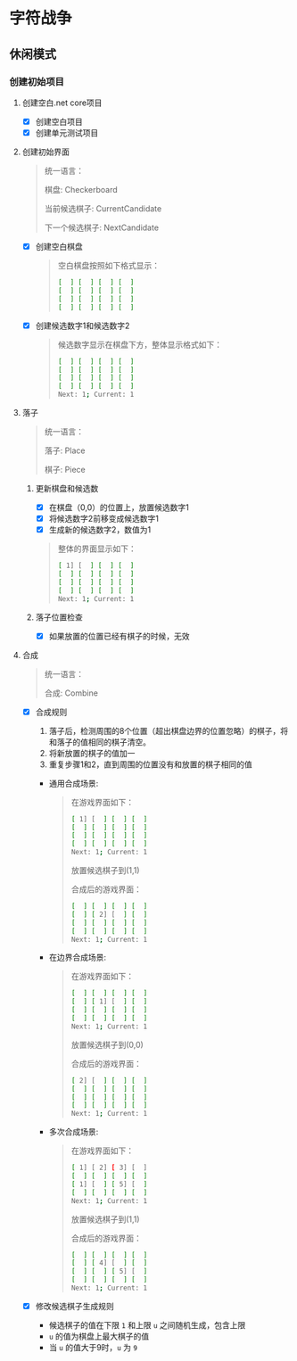 # 字符战争

## 休闲模式

### 创建初始项目

1. 创建空白.net core项目

    - [x] 创建空白项目
    - [x] 创建单元测试项目
    
2. 创建初始界面

    > 统一语言：
    >
    > 棋盘: Checkerboard
    >
    > 当前候选棋子: CurrentCandidate
    > 
    > 下一个候选棋子: NextCandidate
    > 

    - [x] 创建空白棋盘
    
        > 空白棋盘按照如下格式显示：
        > ``` bash
        > [  ] [  ] [  ] [  ]
        > [  ] [  ] [  ] [  ]
        > [  ] [  ] [  ] [  ]
        > [  ] [  ] [  ] [  ]
        > ```
    
    - [x] 创建候选数字1和候选数字2
    
        > 候选数字显示在棋盘下方，整体显示格式如下：
        > ```bash
        > [  ] [  ] [  ] [  ]
        > [  ] [  ] [  ] [  ]
        > [  ] [  ] [  ] [  ]
        > [  ] [  ] [  ] [  ]
        > Next: 1; Current: 1
        > ```

3. 落子

    > 统一语言：
    >
    > 落子: Place
    >
    > 棋子: Piece
    >
    
    1. 更新棋盘和候选数
        - [x] 在棋盘（0,0）的位置上，放置候选数字1
        - [x] 将候选数字2前移变成候选数字1
        - [x] 生成新的候选数字2，数值为1
        
        > 整体的界面显示如下：
        > ```bash
        > [ 1] [  ] [  ] [  ]
        > [  ] [  ] [  ] [  ]
        > [  ] [  ] [  ] [  ]
        > [  ] [  ] [  ] [  ]
        > Next: 1; Current: 1
        > ```
    
    2. 落子位置检查
        - [x] 如果放置的位置已经有棋子的时候，无效

4. 合成

    > 统一语言：
    >
    > 合成: Combine
    >
    
    - [x] 合成规则
        1. 落子后，检测周围的8个位置（超出棋盘边界的位置忽略）的棋子，将和落子的值相同的棋子清空。
        2. 将新放置的棋子的值加一
        3. 重复步骤1和2，直到周围的位置没有和放置的棋子相同的值
        
        - 通用合成场景:
        
            > 在游戏界面如下：
            > ```bash
            > [ 1] [  ] [  ] [  ]
            > [  ] [  ] [  ] [  ]
            > [  ] [  ] [  ] [  ]
            > [  ] [  ] [  ] [  ]
            > Next: 1; Current: 1
            > ```
            >
            > 放置候选棋子到(1,1)
            >
            > 合成后的游戏界面：
            > ```bash
            > [  ] [  ] [  ] [  ]
            > [  ] [ 2] [  ] [  ]
            > [  ] [  ] [  ] [  ]
            > [  ] [  ] [  ] [  ]
            > Next: 1; Current: 1
            > ```
        
        - 在边界合成场景:
            
            > 在游戏界面如下：
            > ```bash
            > [  ] [  ] [  ] [  ]
            > [  ] [ 1] [  ] [  ]
            > [  ] [  ] [  ] [  ]
            > [  ] [  ] [  ] [  ]
            > Next: 1; Current: 1
            > ```
            >
            > 放置候选棋子到(0,0)
            >
            > 合成后的游戏界面：
            > ```bash
            > [ 2] [  ] [  ] [  ]
            > [  ] [  ] [  ] [  ]
            > [  ] [  ] [  ] [  ]
            > [  ] [  ] [  ] [  ]
            > Next: 1; Current: 1
            > ```
            
        - 多次合成场景:
            
            > 在游戏界面如下：
            > ```bash
            > [ 1] [ 2] [ 3] [  ]
            > [  ] [  ] [  ] [  ]
            > [ 1] [  ] [ 5] [  ]
            > [  ] [  ] [  ] [  ]
            > Next: 1; Current: 1
            > ```
            >
            > 放置候选棋子到(1,1)
            >
            > 合成后的游戏界面：
            > ```bash
            > [  ] [  ] [  ] [  ]
            > [  ] [ 4] [  ] [  ]
            > [  ] [  ] [ 5] [  ]
            > [  ] [  ] [  ] [  ]
            > Next: 1; Current: 1
            > ```
            
    - [x] 修改候选棋子生成规则
        - 候选棋子的值在下限 `1` 和上限 `u` 之间随机生成，包含上限
        - `u` 的值为棋盘上最大棋子的值
        - 当 `u` 的值大于9时，`u` 为 `9`